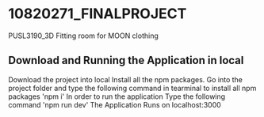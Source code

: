 # 10820271_FINALPROJECT
PUSL3190_3D Fitting room for MOON clothing 
## Download and Running the Application in local
Download the project into local
Install all the npm packages. Go into the project folder and type the following command in tearminal  to install all npm packages
'npm i'
In order to run the application Type the following command
'npm run dev'
The Application Runs on localhost:3000
